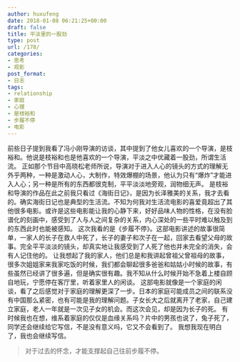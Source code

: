 ```yaml
---
author: huxufeng
date: 2018-01-08 06:21:25+00:00
draft: false
title: 平淡里的一股劲
type: post
url: /178/
categories:
- 思考
- 观影
post_format:
- 日志
tags:
- relationship
- 家庭
- 心理
- 是枝裕和
- 步履不停
- 电影
---
```


前些日子提到我看了冯小刚导演的访谈，其中提到了他女儿喜欢的一个导演，是枝裕和。他说是枝裕和也是他喜欢的一个导演，平淡之中优藏着一股劲，所谓生活流。
正如那个节目中高晓松老师所说，导演对于进入人心的镜头的方式的理解无外乎两种，一种是激动人心，大制作，特效爆棚的场景，他认为只有“爆炸”才能进入人心；另一种是所有的东西都很克制，平平淡淡地旁观，润物细无声。
是枝裕和导演的作品在此之前我只看过《海街日记》，是因为长泽雅美的关系，我才去看的。确实海街日记也是典型的生活流。不知为何我对生活流电影的喜爱竟超出了其他很多电影。或许是这些电影能让我的心静下来，好好品味人物的性格，在没有脸谱化的刻画中，感受到了人与人之间复杂的关系，内心深处的一些平时难以触及到的东西此时也能被感知。
这次我看的是《步履不停》。这部电影讲述的故事很简单，一家人的长子在救人中死了，长子的妻子和次子在一起，回家去看望父母的故事。完全平平淡淡的镜头，却真实地让我感受到了人死了他也并未完全的消失，会有人记住他的。
让我想起了我的家人，他们总是和我讲起曾祖父曾祖母的故事，很多次姐姐家来我家吃饭的时候，我们都会聊起很多爸爸和姑姑小时候的故事，有些虽然已经讲了很多遍，但是确实很有趣。我不知从什么时候开始不急着上楼自顾自地玩，宁愿停在客厅里，听着家里人的闲谈。
这部电影就像是一个家庭的闲谈，看了之后感觉对于家庭的理解更深了一步。日本的家庭可能成员之间的联系没有中国那么紧密，也有可能是我的理解问题。子女长大之后就离开了老家，自己建立家庭，老人一年就是一次见子女的机会。而这次会见，却是因为长子的死。
有时候我也在想，维系着家庭的仅仅是血缘关系吗？片中的男孩也说了，兔子死了，同学还会继续给它写信，不是没有意义吗，它又不会看到了。
我想我现在明白了，我也会继续写信。


<blockquote>
对于过去的怀念，才能支撑起自己往前步履不停。</blockquote>

